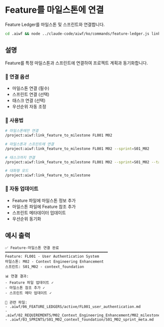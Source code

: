 # Feature를 마일스톤에 연결

Feature Ledger를 마일스톤 및 스프린트와 연결합니다.

```bash
cd .aiwf && node ../claude-code/aiwf/ko/commands/feature-ledger.js link-milestone "$@"
```

## 설명

Feature를 특정 마일스톤과 스프린트에 연결하여 프로젝트 계획과 동기화합니다.

### 🎯 연결 옵션
- 마일스톤 연결 (필수)
- 스프린트 연결 (선택)
- 태스크 연결 (선택)
- 우선순위 자동 조정

### 📝 사용법
```bash
# 마일스톤에만 연결
/project:aiwf:link_feature_to_milestone FL001 M02

# 마일스톤과 스프린트에 연결
/project:aiwf:link_feature_to_milestone FL001 M02 --sprint=S01_M02

# 태스크까지 연결
/project:aiwf:link_feature_to_milestone FL001 M02 --sprint=S01_M02 --task=TX01_S01

# 대화형 모드
/project:aiwf:link_feature_to_milestone
```

### 🔄 자동 업데이트
- Feature 파일에 마일스톤 정보 추가
- 마일스톤 파일에 Feature 참조 추가
- 스프린트 메타데이터 업데이트
- 우선순위 동기화

## 예시 출력
```
✅ Feature-마일스톤 연결 완료
━━━━━━━━━━━━━━━━━━━━━━━━━━━━━━━━━━━━━━━━━━━━━━━
Feature: FL001 - User Authentication System
마일스톤: M02 - Context Engineering Enhancement
스프린트: S01_M02 - context_foundation

📊 연결 결과:
- Feature 파일 업데이트 ✓
- 마일스톤 참조 추가 ✓
- 스프린트 메타 업데이트 ✓

🔗 관련 파일:
- .aiwf/06_FEATURE_LEDGERS/active/FL001_user_authentication.md
- .aiwf/02_REQUIREMENTS/M02_Context_Engineering_Enhancement/M02_milestone_meta.md
- .aiwf/03_SPRINTS/S01_M02_context_foundation/S01_M02_sprint_meta.md
```